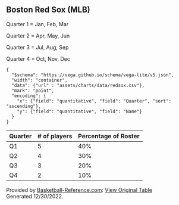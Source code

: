## Boston Red Sox (MLB)

Quarter 1 = Jan, Feb, Mar

Quarter 2 = Apr, May, Jun

Quarter 3 = Jul, Aug, Sep

Quarter 4 = Oct, Nov, Dec

```vegalite
{
  "$schema": "https://vega.github.io/schema/vega-lite/v5.json",
  "width": "container",
  "data": {"url" : "assets/charts/data/redsox.csv"},
  "mark": "point",
  "encoding": {
    "x": {"field": "quantitative", "field": "Quarter", "sort": "ascending"},
    "y": {"field": "quantitative", "field": "Name"}
  }
}
```


|Quarter | # of players | Percentage of Roster|
|-----|---- | -------|
|Q1   | 5   | 40%     |
|Q2   | 4   | 30%     |
|Q3   | 3   | 20%     |
|Q4   | 2   | 10%     |

Provided by <a href="https://www.sports-reference.com/sharing.html?utm_source=direct&utm_medium=Share&utm_campaign=ShareTool">Basketball-Reference.com</a>: <a href="https://www.basketball-reference.com/teams/IND/2023.html?sr&utm_source=direct&utm_medium=Share&utm_campaign=ShareTool#roster">View Original Table</a><br>Generated 12/30/2022.